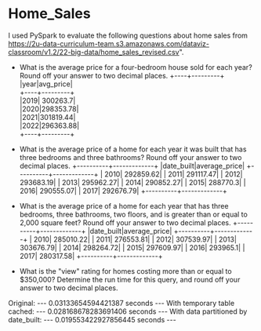 # Home_Sales

I used PySpark to evaluate the following questions about home sales from https://2u-data-curriculum-team.s3.amazonaws.com/dataviz-classroom/v1.2/22-big-data/home_sales_revised.csv".

- What is the average price for a four-bedroom house sold for each year? Round off your answer to two decimal places.
+----+---------+  
|year|avg_price|  
+----+---------+  
|2019| 300263.7|  
|2020|298353.78|  
|2021|301819.44|  
|2022|296363.88|  
+----+---------+  

- What is the average price of a home for each year it was built that has three bedrooms and three bathrooms? Round off your answer to two decimal places.
+----------+-------------+
|date_built|average_price|
+----------+-------------+
|      2010|    292859.62|
|      2011|    291117.47|
|      2012|    293683.19|
|      2013|    295962.27|
|      2014|    290852.27|
|      2015|     288770.3|
|      2016|    290555.07|
|      2017|    292676.79|
+----------+-------------+

- What is the average price of a home for each year that has three bedrooms, three bathrooms, two floors, and is greater than or equal to 2,000 square feet? Round off your answer to two decimal places.
+----------+-------------+
|date_built|average_price|
+----------+-------------+
|      2010|    285010.22|
|      2011|    276553.81|
|      2012|    307539.97|
|      2013|    303676.79|
|      2014|    298264.72|
|      2015|    297609.97|
|      2016|     293965.1|
|      2017|    280317.58|
+----------+-------------+

- What is the "view" rating for homes costing more than or equal to $350,000? Determine the run time for this query, and round off your answer to two decimal places.   

Original: --- 0.03133654594421387 seconds ---
With temporary table cached: --- 0.028168678283691406 seconds ---
With data partitioned by date_built: --- 0.019553422927856445 seconds ---
